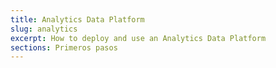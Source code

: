 ```yaml
---
title: Analytics Data Platform
slug: analytics
excerpt: How to deploy and use an Analytics Data Platform
sections: Primeros pasos
---
```

